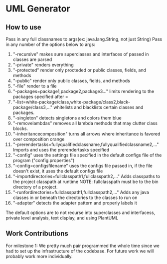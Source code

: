 # UML Generator

## How to use

Pass in any full classnames to args(ex: java.lang.String, not just String)
Pass in any number of the options below to args:
1. "-recursive" makes sure superclasses and interfaces of passed in classes are parsed
2. "-private" renders everything
3. "-protected" render only procteded or public classes, fields, and methods
4. "-public" render only public classes, fields, and methods
5. "-file" render to a file
6. "-packages=package1,package2,package3..." limits rendering to the packages specified after =
7. "-list=white-package/class,white-package/class2,black-package/class3,..." whitelists and blacklists certain classes and packages.
8. "-singleton" detects singletons and colors them blue
9. "-removelambdas" removes all lambda methods that may clutter class blocks.
10. "-inheritancecomposition" turns all arrows where inheritance is favored over composition orange
11. "-prerendertasks=fullyqualifiedclassname,fullyqualifiedclassname2,..." Imports and uses the prerendertasks specified
12. "-config" uses the settings file specified in the default configs file of the program ("config.properties")
13. "-config=configsfilename" uses the configs file passed in, if the file doesn't exist, it uses the default configs file
14. "-importdirectories=fullclasspath1,fullclasspath2,..." Adds classpaths to the project classpath at runtime NOTE: fullclasspath must be to the bin directory of a project.
15. "-runfordirectories=fullclasspath1,fullclasspath2,..." Adds any java classes in or beneath the directories to the classes to run on
16. "-adapter" detects the adapter pattern and properly labels it

The default options are to not recurse into superclasses and interfacess, private level analysis, text display, and using PlantUML

## Work Contributions

For milestone 1:
We pretty much pair programmed the whole time since we had to set up the infrastructure of the codebase. For future work we will probably work more individually.